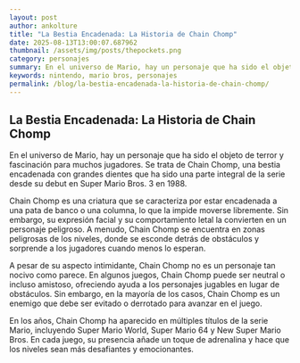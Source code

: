 ```yaml
--- 
layout: post 
author: ankolture 
title: "La Bestia Encadenada: La Historia de Chain Chomp"
date: 2025-08-13T13:00:07.687962 
thumbnail: /assets/img/posts/thepockets.png
category: personajes 
summary: En el universo de Mario, hay un personaje que ha sido el objeto de terror y fascinación para muchos jugadores. Se trata de Chain Chomp, una bestia enc...
keywords: nintendo, mario bros, personajes 
permalink: /blog/la-bestia-encadenada-la-historia-de-chain-chomp/ 
--- 
```


## La Bestia Encadenada: La Historia de Chain Chomp

En el universo de Mario, hay un personaje que ha sido el objeto de terror y fascinación para muchos jugadores. Se trata de Chain Chomp, una bestia encadenada con grandes dientes que ha sido una parte integral de la serie desde su debut en Super Mario Bros. 3 en 1988.

Chain Chomp es una criatura que se caracteriza por estar encadenada a una pata de banco o una columna, lo que la impide moverse libremente. Sin embargo, su expresión facial y su comportamiento letal la convierten en un personaje peligroso. A menudo, Chain Chomp se encuentra en zonas peligrosas de los niveles, donde se esconde detrás de obstáculos y sorprende a los jugadores cuando menos lo esperan.

A pesar de su aspecto intimidante, Chain Chomp no es un personaje tan nocivo como parece. En algunos juegos, Chain Chomp puede ser neutral o incluso amistoso, ofreciendo ayuda a los personajes jugables en lugar de obstáculos. Sin embargo, en la mayoría de los casos, Chain Chomp es un enemigo que debe ser evitado o derrotado para avanzar en el juego.

En los años, Chain Chomp ha aparecido en múltiples títulos de la serie Mario, incluyendo Super Mario World, Super Mario 64 y New Super Mario Bros. En cada juego, su presencia añade un toque de adrenalina y hace que los niveles sean más desafiantes y emocionantes.
